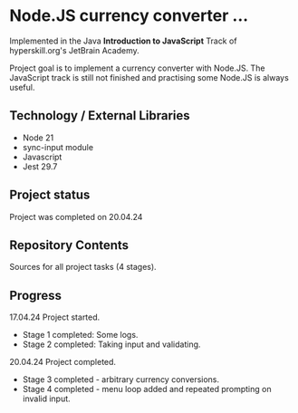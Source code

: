# Node.JS currency converter ...

Implemented in the Java <b>Introduction to JavaScript</b> Track of hyperskill.org's JetBrain Academy.<br>

Project goal is to implement a currency converter with Node.JS. The JavaScript track is still not finished and
practising some Node.JS is always useful.

## Technology / External Libraries

- Node 21
- sync-input module
- Javascript
- Jest 29.7

## Project status

Project was completed on 20.04.24

## Repository Contents

Sources for all project tasks (4 stages).

## Progress

17.04.24 Project started. 
- Stage 1 completed: Some logs.
- Stage 2 completed: Taking input and validating.

20.04.24 Project completed.
- Stage 3 completed - arbitrary currency conversions.
- Stage 4 completed - menu loop added and repeated prompting on invalid input.
